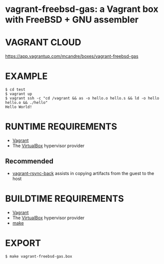 # vagrant-freebsd-gas: a Vagrant box with FreeBSD + GNU assembler

# VAGRANT CLOUD

https://app.vagrantup.com/mcandre/boxes/vagrant-freebsd-gas

# EXAMPLE

```console
$ cd test
$ vagrant up
$ vagrant ssh -c "cd /vagrant && as -o hello.o hello.s && ld -o hello hello.o && ./hello"
Hello World!
```

# RUNTIME REQUIREMENTS

* [Vagrant](https://www.vagrantup.com)
* The [VirtualBox](https://www.virtualbox.org) hypervisor provider

## Recommended

* [vagrant-rsync-back](https://github.com/smerrill/vagrant-rsync-back) assists in copying artifacts from the guest to the host

# BUILDTIME REQUIREMENTS

* [Vagrant](https://www.vagrantup.com)
* The [VirtualBox](https://www.virtualbox.org) hypervisor provider
* [make](https://www.gnu.org/software/make/)

# EXPORT

```console
$ make vagrant-freebsd-gas.box
```
